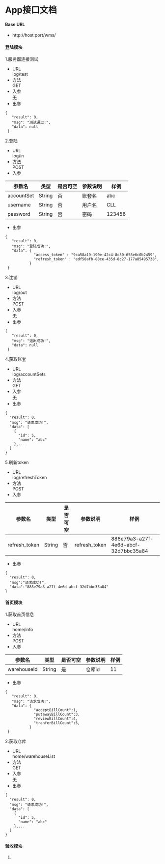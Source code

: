 # App接口文档

#### Base URL    
* http://host:port/wms/

#### 登陆模块    
1.服务器连接测试    
* URL      
log/test    
* 方法    
GET
* 入参   
无
* 出参    
```
{
   "result": 0,
   "msg": "测试通过!",
   "data": null
 }
```

2.登陆
* URL      
 log/in
* 方法    
 POST
* 入参    
   
参数名      | 类型   | 是否可空 | 参数说明 | 样例
-----------|--------|---------|---------|-----
accountSet  | String | 否       |账套名|  abc
username   | String | 否       |用户名   |  CLL
password   | String | 否       |密码     |  123456

* 出参    
```
{
   "result": 0,
   "msg": "登陆成功!",
   "data": {
             "access_token" : "9ca58a19-190e-42c4-8c30-658e6c0b2459",
             "refresh_token" : "edf58afb-88ce-435d-8c27-177a85495738",
           }
 }
```

3.注销    
* URL      
log/out
* 方法    
 POST
* 入参   
无
* 出参    
```
{
   "result": 0,
   "msg": "退出成功!",
   "data": null
 }
```

4.获取账套
* URL      
log/accountSets
* 方法    
 GET
* 入参   
无
* 出参    
```
{
  "result": 0,
  "msg": "请求成功!",
  "data": [
    {
      "id": 5,
      "name": "abc"
    },...
  ]
}
```

5.刷新token
* URL      
log/refreshToken
* 方法    
 POST
* 入参   

参数名      | 类型   | 是否可空 | 参数说明 | 样例
-----------|--------|---------|---------|-----
refresh_token| String | 否       |refresh_token|  888e79a3-a27f-4e6d-abcf-32d7bbc35a84    
* 出参    
```
{
  "result": 0,
  "msg":"请求成功!",
  "data":"888e79a3-a27f-4e6d-abcf-32d7bbc35a84"
}
```

#### 首页模块    
1.获取首页信息    
* URL      
 home/info
 * 方法    
  POST
* 入参    
   
参数名      | 类型   | 是否可空 | 参数说明 | 样例
-----------|--------|---------|---------|-----
warehouseId | String | 是       |仓库id|  11

* 出参    
```
{
   "result": 0,
   "msg": "请求成功!",
   "data": {
             "acceptBillCount":1,
             "putawayBillCount":3,
             "reviewBillCount":4,
             "tranferBillCount":5,
           }
 }
```

2.获取仓库
* URL      
home/warehouseList
* 方法    
 GET
* 入参   
无
* 出参    
```
{
  "result": 0,
  "msg": "请求成功!",
  "data": [
    {
      "id": 5,
      "name": "abc"
    },...
  ]
}
```

#### 验收模块    
1.   
